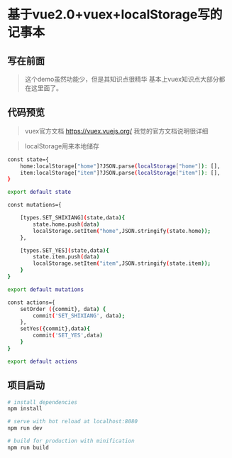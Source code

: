 # 基于vue2.0+vuex+localStorage写的记事本

## 写在前面

> 这个demo虽然功能少，但是其知识点很精华 基本上vuex知识点大部分都在这里面了。



## 代码预览

> vuex官方文档 https://vuex.vuejs.org/ 我觉的官方文档说明很详细<br>

> localStorage用来本地储存

```bash
const state={
    home:localStorage["home"]?JSON.parse(localStorage["home"]): [],
    item:localStorage["item"]?JSON.parse(localStorage["item"]): [],
}

export default state

```

```bash
const mutations={

    [types.SET_SHIXIANG](state,data){
        state.home.push(data)
        localStorage.setItem("home",JSON.stringify(state.home));
    },

    [types.SET_YES](state,data){
        state.item.push(data)
        localStorage.setItem("item",JSON.stringify(state.item));
    }
}

export default mutations

```


```bash
const actions={
    setOrder ({commit}, data) {
        commit('SET_SHIXIANG', data);
    },
    setYes({commit},data){
        commit('SET_YES',data)
    }
}

export default actions

```

## 项目启动

``` bash
# install dependencies
npm install

# serve with hot reload at localhost:8080
npm run dev

# build for production with minification
npm run build
```
